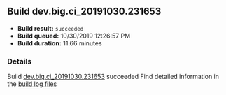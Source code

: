 ## Build dev.big.ci_20191030.231653
- **Build result:** `succeeded`
- **Build queued:** 10/30/2019 12:26:57 PM
- **Build duration:** 11.66 minutes
### Details
Build [dev.big.ci_20191030.231653](https://winappstudio.visualstudio.com/web/build.aspx?pcguid=a4ef43be-68ce-4195-a619-079b4d9834c2&builduri=vstfs%3a%2f%2f%2fBuild%2fBuild%2f31653) succeeded
Find detailed information in the [build log files]()
